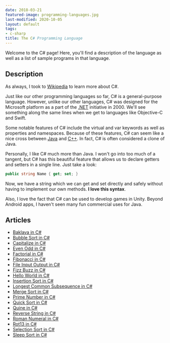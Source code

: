 ```yaml
---
date: 2018-03-21
featured-image: programming-languages.jpg
last-modified: 2020-10-05
layout: default
tags:
- c-sharp
title: The C# Programming Language
---
```


Welcome to the C# page! Here, you'll find a description of the language as well as a list of sample programs in that language.

## Description

As always, I took to [Wikipedia][1] to learn more about C#.

Just like our other programming languages so far, C# is a general-purpose
language. However, unlike our other languages, C# was designed for the Microsoft
platform as a part of the [.NET][2] initiative in 2000. We'll see something along the
same lines when we get to languages like Objective-C and Swift.

Some notable features of C# include the virtual and var keywords as well as
properties and namespaces. Because of these features, C# can seem like a nice
cross between [Java][3] and [C++][4]. In fact, C# is often considered a clone of Java.

Personally, I like C# much more than Java. I won't go into too much of a
tangent, but C# has this beautiful feature that allows us to declare getters and
setters in a single line. Just take a look:

```csharp
public string Name { get; set; }
```

Now, we have a string which we can get and set directly and safely without
having to implement our own methods. **I love this syntax**.

Also, I love the fact that C# can be used to develop games in Unity. Beyond
Android apps, I haven't seen many fun commercial uses for Java.

[1]: https://en.wikipedia.org/wiki/C_Sharp_(programming_language)
[2]: https://en.wikipedia.org/wiki/.NET
[3]: https://en.wikipedia.org/wiki/Java_(programming_language)
[4]: https://en.wikipedia.org/wiki/C%2B%2B


## Articles

- [Baklava in C#](https://sampleprograms.io/projects/baklava/c-sharp)
- [Bubble Sort in C#](https://sampleprograms.io/projects/bubble-sort/c-sharp)
- [Capitalize in C#](https://sampleprograms.io/projects/capitalize/c-sharp)
- [Even Odd in C#](https://sampleprograms.io/projects/even-odd/c-sharp)
- [Factorial in C#](https://sampleprograms.io/projects/factorial/c-sharp)
- [Fibonacci in C#](https://sampleprograms.io/projects/fibonacci/c-sharp)
- [File Input Output in C#](https://sampleprograms.io/projects/file-input-output/c-sharp)
- [Fizz Buzz in C#](https://sampleprograms.io/projects/fizz-buzz/c-sharp)
- [Hello World in C#](https://sampleprograms.io/projects/hello-world/c-sharp)
- [Insertion Sort in C#](https://sampleprograms.io/projects/insertion-sort/c-sharp)
- [Longest Common Subsequence in C#](https://sampleprograms.io/projects/longest-common-subsequence/c-sharp)
- [Merge Sort in C#](https://sampleprograms.io/projects/merge-sort/c-sharp)
- [Prime Number in C#](https://sampleprograms.io/projects/prime-number/c-sharp)
- [Quick Sort in C#](https://sampleprograms.io/projects/quick-sort/c-sharp)
- [Quine in C#](https://sampleprograms.io/projects/quine/c-sharp)
- [Reverse String in C#](https://sampleprograms.io/projects/reverse-string/c-sharp)
- [Roman Numeral in C#](https://sampleprograms.io/projects/roman-numeral/c-sharp)
- [Rot13 in C#](https://sampleprograms.io/projects/rot13/c-sharp)
- [Selection Sort in C#](https://sampleprograms.io/projects/selection-sort/c-sharp)
- [Sleep Sort in C#](https://sampleprograms.io/projects/sleep-sort/c-sharp)